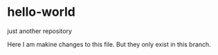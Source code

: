 # hello-world
just another repository

Here I am makine changes to this file. But they only exist in this branch. 

